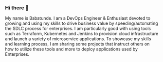 ### Hi there 👋

My name is Babatunde. I am a DevOps Engineer & Enthusiast devoted to growing and using my skills to drive business value by speeding/automating the SDLC process for enterprises. I am particularly good with using tools such as Terraform, Kubernetes and Jenkins to provision cloud infrastructure and launch a variety of microservice applications. To showcase my skills and learning process, I am sharing some projects that instruct others on how to utilize these tools and more to deploy applications used by Enterprises.


<!--
**Ohubabs/Ohubabs** is a ✨ _special_ ✨ repository because its `README.md` (this file) appears on your GitHub profile.

Here are some ideas to get you started:

- 🔭 I’m currently working on ...
- 🌱 I’m currently learning ...
- 👯 I’m looking to collaborate on ...
- 🤔 I’m looking for help with ...
- 💬 Ask me about ...
- 📫 How to reach me: ...
- 😄 Pronouns: ...
- ⚡ Fun fact: ...
-->
